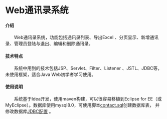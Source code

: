 # Web通讯录系统

#### 介绍
&emsp;&emsp;Web通讯录系统，功能包括通讯录列表、导出Excel 、分页显示、新增通讯录、管理员登陆与退出、编辑和删除通讯录。  

#### 技术特点
&emsp;&emsp;系统中用到的技术包括JSP、Servlet、Filter、Listener 、JSTL、JDBC等，未使用框架，适合Java Web初学者学习使用。


#### 使用说明
&emsp;&emsp;系统基于Idea开发，使用maven构建，可以很容易移植到Eclipse for EE（或MyEclipse）。数据库使用mysql8.0，可使用脚本[contact.sql](contact.sql)创建数据库表，
并修改数据库[JDBC配置](src/main/java/com/cdvtc/contact/db/DBConnection.java)
。